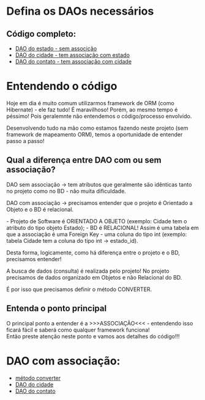 # Defina os DAOs necessários
## Código completo:
- [DAO do estado - sem associção](estado_dao_sqlite.dart)<br>
- [DAO do cidade - tem associação com estado](cidade_dao_sqlite.dart)<br>
- [DAO do contato - tem associação com cidade](contato_dao_sqlite.dart)<br>

# Entendendo o código
<p>Hoje em dia é muito comum utilizarmos framework de ORM (como Hibernate) - ele faz tudo! É maravilhoso! Porém, ao mesmo tempo é péssimo! Pois geralemnte não entendemos o código/processo envolvido.</p>
<p>Desenvolvendo tudo na mão como estamos fazendo neste projeto (sem framework de mapeamento ORM), temos a oportunidade de entender passo a passo!</p>

## Qual a diferença entre DAO com ou sem associação?
<p>DAO sem associação → tem atributos que geralmente são idênticas tanto no projeto como no BD - não muita dificuldade.</p>
<p>DAO com associação → precisamos entender que o projeto é Orientado a Objeto e o BD é relacional.</p> 
- Projeto de Software é ORIENTADO A OBJETO (exemplo: Cidade tem o atributo do tipo objeto Estado);
- BD é RELACIONAL! Assim é uma tabela em que a associação é uma Foreign Key - uma coluna do tipo int (exemplo: tabela Cidade tem a coluna do tipo int → estado_id). 
<p>Desta forma, logicamente, como há diferença entre o projeto e o BD, precisamos entender!</p>
<p>A busca de dados (consulta) é realizada pelo projeto! No projeto precisamos de dados organizado em Objetos e não Relacional do BD.</p>
<p>É por isso que precisamos definir o método CONVERTER.</p>

## Entenda o ponto principal
O principal ponto a entender é a >>>ASSOCIAÇÃO<<< - entendendo isso ficará fácil e saberá como qualquer framework funciona!<br>
Então preste atenção neste ponto e vamos aos detalhes do código!!!<br>

# DAO com associação:
- [método converter](readme-converter.md)<br>
- [DAO do cidade](cidade_dao_sqlite.dart)<br>
- [DAO do contato](contato_dao_sqlite.dart)<br>
